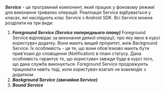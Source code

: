 ***Service*** - це програмний компонент, який працює у фоновому режимі для виконання тривалих операцій.
Реалізація Service відбувається у класах, які наслідують клас Service з Android SDK.
Всі Service можна розділити на три види:
1. ***Foreground Service (Service попереднього плану)***
Foreground Service відповідає за виконання деякої операції, про яку явно в курсі користувач додатку. Вони мають вищий пріоритет, аніж Background Service.
Їх особливість - це те, що вони обов'язково мають бути прив'язані до сповіщення (Notification) в плані статусу. Дана особливість гарантує те, що користувач завжди буде в курсі того, що дана служба виконується.
Foreground Service продовжують працювати навіть тоді, коли користувач взагалі не взаємодіє з додатком.
2. ***Background Service (звичайна Service)***
3. ***Bound Service***